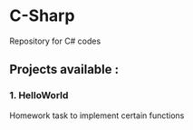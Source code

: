 # C-Sharp
Repository for C# codes 
## Projects available :
### 1. HelloWorld
Homework task to implement certain functions